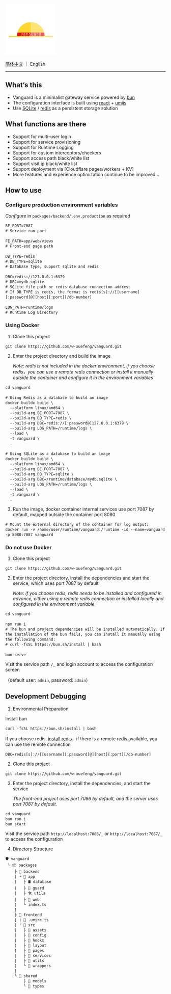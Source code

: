 <img src="packages/frontend/src/assets/logo.png" width="160px" />

[简体中文](README_zh-CN.md) ｜ English

---

## What‘s this

- Vanguard is a minimalist gateway service powered by [bun](https://bun.sh)
- The configuration interface is built using [react](https://react.dev/) + [umijs](https://umijs.org/)
- Use [SQLite](https://www.sqlite.org/) / [redis](https://redis.io/) as a persistent storage solution

## What functions are there

- Support for multi-user login
- Support for service provisioning
- Support for Runtime Logging
- Support for custom interceptors/checkers
- Support access path black/white list
- Support visit ip black/white list
- Support deployment via [Cloudflare pages/workers + KV]
- More features and experience optimization continue to be improved...

## How to use

### Configure production environment variables

_Configure_ in `packages/backend/.env.production` as required

```dotenv
BE_PORT=7087
# Service run port

FE_PATH=app/web/views
# Front-end page path

DB_TYPE=redis
# DB_TYPE=sqlite
# Database type, support sqlite and redis

DBC=redis://127.0.0.1:6379
# DBC=mydb.sqlite
# SQLite file path or redis database connection address
# If DB_TYPE is redis, the format is redis[s]://[[username][:password]@][host][:port][/db-number]

LOG_PATH=runtime/logs
# Runtime Log Directory
```

### Using Docker

1. Clone this project

```shell
git clone https://github.com/w-xuefeng/vanguard.git
```

2. Enter the project directory and build the image

   _Note: redis is not included in the docker environment, if you choose redis，you can use a remote redis connection or install it manually outside the container and configure it in the environment variables_

```shell
cd vanguard

# Using Redis as a database to build an image
docker buildx build \
  --platform linux/amd64 \
  --build-arg BE_PORT=7087 \
  --build-arg DB_TYPE=redis \
  --build-arg DBC=redis://[:password@]127.0.0.1:6379 \
  --build-arg LOG_PATH=/runtime/logs \
  --load \
  -t vanguard \
  .

# Using SQLite as a database to build an image
docker buildx build \
  --platform linux/amd64 \
  --build-arg BE_PORT=7087 \
  --build-arg DB_TYPE=sqlite \
  --build-arg DBC=/runtime/database/mydb.sqlite \
  --build-arg LOG_PATH=/runtime/logs \
  --load \
  -t vanguard \
  .
```

3. Run the image, docker container internal services use port 7087 by default, mapped outside the container port 8080

```shell
# Mount the external directory of the container for log output:
docker run -v /home/user/runtime/vanguard:/runtime -id --name=vanguard -p 8080:7087 vanguard
```

### Do not use Docker

1. Clone this project

```shell
git clone https://github.com/w-xuefeng/vanguard.git
```

2. Enter the project directory, install the dependencies and start the service, which uses port 7087 by default

   _Note: if you choose redis, redis needs to be installed and configured in advance, either using a remote redis connection or installed locally and configured in the environment variable_

```shell
cd vanguard

npm run i
# The bun and project dependencies will be installed automatically. If the installation of the bun fails, you can install it manually using the following command:
# curl -fsSL https://bun.sh/install | bash

bun serve
```

Visit the service path `/_` and login account to access the configuration screen

（default user: `admin`, password: `admin`）

## Development Debugging

1. Environmental Preparation

Install bun

```shell
curl -fsSL https://bun.sh/install | bash
```

If you choose redis, [install redis](https://redis.io/docs/getting-started/installation/)，if there is a remote redis available, you can use the remote connection

```dotenv
DBC=redis[s]://[[username][:password]@][host][:port][/db-number]
```

2. Clone this project

```shell
git clone https://github.com/w-xuefeng/vanguard.git
```

3. Enter the project directory, install the dependencies, and start the service

   _The front-end project uses port 7086 by default, and the server uses port 7087 by default._

```shell
cd vanguard
bun run i
bun start
```

Visit the service path `http://localhost:7086/_` or `http://localhost:7087/_`
to access the configuration

4. Directory Structure

```
🛡︎ vanguard
 └ 📦 packages
    ├ 📂 backend
    | └ 📂 app
    |   ├ 🛢️ database
    |   ├ 📜 guard
    |   ├ 🛠️ utils
    |   ├ 📑 web
    |   └ index.ts
    |
    ├ 📂 frontend
    | ├ 📜 .umirc.ts
    | └ 📂 src
    |   ├ 📜 assets
    |   ├ 📜 config
    |   ├ 📜 hooks
    |   ├ 📜 layout
    |   ├ 📜 pages
    |   ├ 📜 services
    |   ├ 📜 utils
    |   └ 📜 wrappers
    |
    └ 📂 shared
        ├ 📜 models
        └ 📜 types
```
